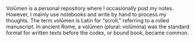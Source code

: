 Volūmen is a personal repository where I occasionally post my notes. However, I mainly use notebooks and write by hand to process my thoughts. The term volūmen is Latin for “scroll,” referring to a rolled manuscript. In ancient Rome, a volūmen (plural: volūmina) was the standard format for written texts before the codex, or bound book, became common.
